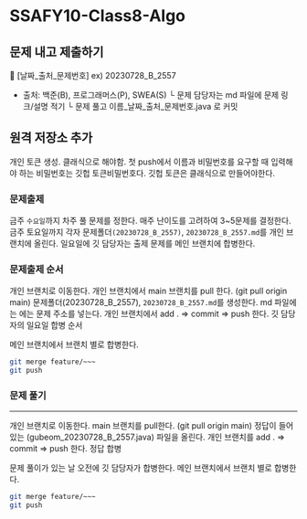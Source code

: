 # SSAFY10-Class8-Algo

## 문제 내고 제출하기

📁 [날짜_출처_문제번호] ex) 20230728_B_2557
+ 출처: 백준(B), 프로그래머스(P), SWEA(S)
└ 문제 담당자는 md 파일에 문제 링크/설명 적기
└ 문제 풀고 이름_날짜_출처_문제번호.java 로 커밋


## 원격 저장소 추가
개인 토큰 생성. 클래식으로 해야함.
첫 push에서 이름과 비밀번호를 요구할 때 입력해야 하는 비밀번호는 깃헙 토큰비밀번호다. 깃헙 토큰은 클래식으로 만들어야한다.
### 문제출제


금주 `수요일`까지 차주 풀 문제를 정한다. 매주 난이도를 고려하여 3~5문제를 결정한다.
금주 토요일까지 각자 문제폴더`(20230728_B_2557)`, `20230728_B_2557.md`를 개인 브랜치에 올린다.
일요일에 깃 담당자는 출제 문제를 메인 브랜치에 합병한다.
### 문제출제 순서


개인 브랜치로 이동한다.
개인 브랜치에서 main 브랜치를 pull 한다. (git pull origin main)
문제폴더(20230728_B_2557), `20230728_B_2557.md`를 생성한다.
md 파일에는 에는 문제 주소를 넣는다.
개인 브랜치에서 add . => commit => push 한다.
깃 담당자의 일요일 합병 순서

메인 브랜치에서 브랜치 별로 합병한다.

```bash
git merge feature/~~~
git push
```

### 문제 풀기

---

개인 브랜치로 이동한다.
main 브랜치를 pull한다. (git pull origin main)
정답이 들어있는 (gubeom_20230728_B_2557.java) 파일을 올린다.
개인 브랜치를 add . => commit => push 한다.
정답 합병

문제 풀이가 있는 날 오전에 깃 담당자가 합병한다.
메인 브랜치에서 브랜치 별로 합병한다.

```bash
git merge feature/~~~
git push
```
